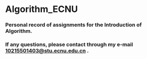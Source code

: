# Algorithm_ECNU
### Personal record of assignments for  the Introduction of Algorithm.
### If any questions, please contact through my e-mail 10215501403@stu.ecnu.edu.cn .
